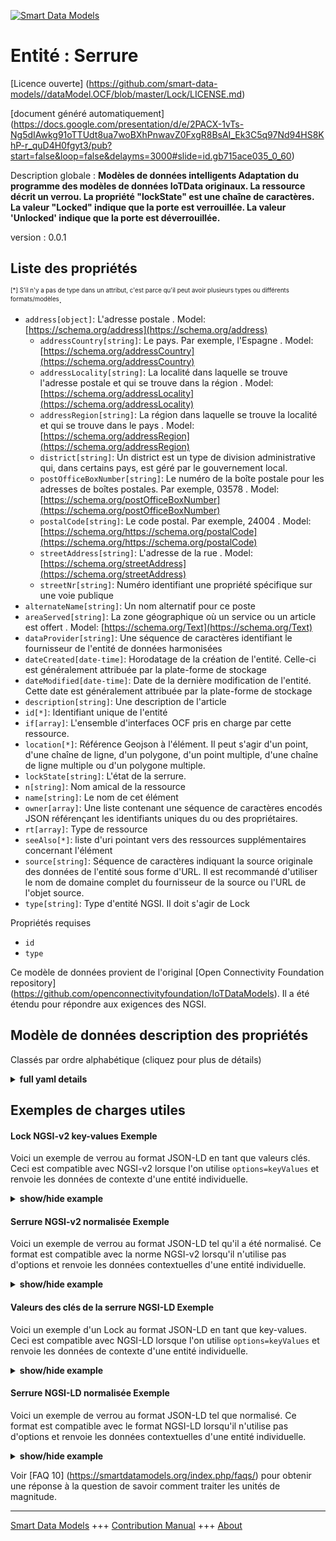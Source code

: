 <!-- 10-Header -->    
[![Smart Data Models](https://smartdatamodels.org/wp-content/uploads/2022/01/SmartDataModels_logo.png "Logo")](https://smartdatamodels.org)    
Entité : Serrure    
================<!-- /10-Header -->    
<!-- 15-License -->    
[Licence ouverte] (https://github.com/smart-data-models//dataModel.OCF/blob/master/Lock/LICENSE.md)    
[document généré automatiquement] (https://docs.google.com/presentation/d/e/2PACX-1vTs-Ng5dIAwkg91oTTUdt8ua7woBXhPnwavZ0FxgR8BsAI_Ek3C5q97Nd94HS8KhP-r_quD4H0fgyt3/pub?start=false&loop=false&delayms=3000#slide=id.gb715ace035_0_60)    
<!-- /15-License -->    
<!-- 20-Description -->    
Description globale : **Modèles de données intelligents Adaptation du programme des modèles de données IoTData originaux. La ressource décrit un verrou. La propriété "lockState" est une chaîne de caractères. La valeur "Locked" indique que la porte est verrouillée. La valeur 'Unlocked' indique que la porte est déverrouillée.**    
version : 0.0.1    
<!-- /20-Description -->    
<!-- 30-PropertiesList -->    
## Liste des propriétés    
<sup><sub>[*] S'il n'y a pas de type dans un attribut, c'est parce qu'il peut avoir plusieurs types ou différents formats/modèles</sub></sup>.    
- `address[object]`: L'adresse postale  . Model: [https://schema.org/address](https://schema.org/address)	- `addressCountry[string]`: Le pays. Par exemple, l'Espagne  . Model: [https://schema.org/addressCountry](https://schema.org/addressCountry)    
	- `addressLocality[string]`: La localité dans laquelle se trouve l'adresse postale et qui se trouve dans la région  . Model: [https://schema.org/addressLocality](https://schema.org/addressLocality)    
	- `addressRegion[string]`: La région dans laquelle se trouve la localité et qui se trouve dans le pays  . Model: [https://schema.org/addressRegion](https://schema.org/addressRegion)    
	- `district[string]`: Un district est un type de division administrative qui, dans certains pays, est géré par le gouvernement local.      
	- `postOfficeBoxNumber[string]`: Le numéro de la boîte postale pour les adresses de boîtes postales. Par exemple, 03578  . Model: [https://schema.org/postOfficeBoxNumber](https://schema.org/postOfficeBoxNumber)    
	- `postalCode[string]`: Le code postal. Par exemple, 24004  . Model: [https://schema.org/https://schema.org/postalCode](https://schema.org/https://schema.org/postalCode)    
	- `streetAddress[string]`: L'adresse de la rue  . Model: [https://schema.org/streetAddress](https://schema.org/streetAddress)    
	- `streetNr[string]`: Numéro identifiant une propriété spécifique sur une voie publique      
- `alternateName[string]`: Un nom alternatif pour ce poste  - `areaServed[string]`: La zone géographique où un service ou un article est offert  . Model: [https://schema.org/Text](https://schema.org/Text)- `dataProvider[string]`: Une séquence de caractères identifiant le fournisseur de l'entité de données harmonisées  - `dateCreated[date-time]`: Horodatage de la création de l'entité. Celle-ci est généralement attribuée par la plate-forme de stockage  - `dateModified[date-time]`: Date de la dernière modification de l'entité. Cette date est généralement attribuée par la plate-forme de stockage  - `description[string]`: Une description de l'article  - `id[*]`: Identifiant unique de l'entité  - `if[array]`: L'ensemble d'interfaces OCF pris en charge par cette ressource.  - `location[*]`: Référence Geojson à l'élément. Il peut s'agir d'un point, d'une chaîne de ligne, d'un polygone, d'un point multiple, d'une chaîne de ligne multiple ou d'un polygone multiple.  - `lockState[string]`: L'état de la serrure.  - `n[string]`: Nom amical de la ressource  - `name[string]`: Le nom de cet élément  - `owner[array]`: Une liste contenant une séquence de caractères encodés JSON référençant les identifiants uniques du ou des propriétaires.  - `rt[array]`: Type de ressource  - `seeAlso[*]`: liste d'uri pointant vers des ressources supplémentaires concernant l'élément  - `source[string]`: Séquence de caractères indiquant la source originale des données de l'entité sous forme d'URL. Il est recommandé d'utiliser le nom de domaine complet du fournisseur de la source ou l'URL de l'objet source.  - `type[string]`: Type d'entité NGSI. Il doit s'agir de Lock  <!-- /30-PropertiesList -->    
<!-- 35-RequiredProperties -->    
Propriétés requises    
- `id`  - `type`  <!-- /35-RequiredProperties -->    
<!-- 40-RequiredProperties -->    
Ce modèle de données provient de l'original [Open Connectivity Foundation repository] (https://github.com/openconnectivityfoundation/IoTDataModels). Il a été étendu pour répondre aux exigences des NGSI.    
<!-- /40-RequiredProperties -->    
<!-- 50-DataModelHeader -->    
## Modèle de données description des propriétés    
Classés par ordre alphabétique (cliquez pour plus de détails)    
<!-- /50-DataModelHeader -->    
<!-- 60-ModelYaml -->    
<details><summary><strong>full yaml details</strong></summary>      
```yaml    
Lock:      
  description: Smart Data Models Program adaptation of the original IoTData data Models. The Resource describing a lock. The Property 'lockState' is a string. The value 'Locked' indicates that the door is Locked. The value 'Unlocked' indicates that the door is Unlocked.      
  properties:      
    address:      
      description: The mailing address      
      properties:      
        addressCountry:      
          description: 'The country. For example, Spain'      
          type: string      
          x-ngsi:      
            model: https://schema.org/addressCountry      
            type: Property      
        addressLocality:      
          description: 'The locality in which the street address is, and which is in the region'      
          type: string      
          x-ngsi:      
            model: https://schema.org/addressLocality      
            type: Property      
        addressRegion:      
          description: 'The region in which the locality is, and which is in the country'      
          type: string      
          x-ngsi:      
            model: https://schema.org/addressRegion      
            type: Property      
        district:      
          description: 'A district is a type of administrative division that, in some countries, is managed by the local government'      
          type: string      
          x-ngsi:      
            type: Property      
        postOfficeBoxNumber:      
          description: 'The post office box number for PO box addresses. For example, 03578'      
          type: string      
          x-ngsi:      
            model: https://schema.org/postOfficeBoxNumber      
            type: Property      
        postalCode:      
          description: 'The postal code. For example, 24004'      
          type: string      
          x-ngsi:      
            model: https://schema.org/https://schema.org/postalCode      
            type: Property      
        streetAddress:      
          description: The street address      
          type: string      
          x-ngsi:      
            model: https://schema.org/streetAddress      
            type: Property      
        streetNr:      
          description: Number identifying a specific property on a public street      
          type: string      
          x-ngsi:      
            type: Property      
      type: object      
      x-ngsi:      
        model: https://schema.org/address      
        type: Property      
    alternateName:      
      description: An alternative name for this item      
      type: string      
      x-ngsi:      
        type: Property      
    areaServed:      
      description: The geographic area where a service or offered item is provided      
      type: string      
      x-ngsi:      
        model: https://schema.org/Text      
        type: Property      
    dataProvider:      
      description: A sequence of characters identifying the provider of the harmonised data entity      
      type: string      
      x-ngsi:      
        type: Property      
    dateCreated:      
      description: Entity creation timestamp. This will usually be allocated by the storage platform      
      format: date-time      
      type: string      
      x-ngsi:      
        type: Property      
    dateModified:      
      description: Timestamp of the last modification of the entity. This will usually be allocated by the storage platform      
      format: date-time      
      type: string      
      x-ngsi:      
        type: Property      
    description:      
      description: A description of this item      
      type: string      
      x-ngsi:      
        type: Property      
    id:      
      anyOf:      
        - description: Identifier format of any NGSI entity      
          maxLength: 256      
          minLength: 1      
          pattern: ^[\w\-\.\{\}\$\+\*\[\]`|~^@!,:\\]+$      
          type: string      
          x-ngsi:      
            type: Property      
        - description: Identifier format of any NGSI entity      
          format: uri      
          type: string      
          x-ngsi:      
            type: Property      
      description: Unique identifier of the entity      
      x-ngsi:      
        type: Property      
    if:      
      description: The OCF Interface set supported by this Resource.      
      items:      
        enum:      
          - oic.if.a      
          - oic.if.baseline      
        type: string      
      minItems: 2      
      readOnly: true      
      type: array      
      uniqueItems: true      
      x-ngsi:      
        type: Property      
    location:      
      description: 'Geojson reference to the item. It can be Point, LineString, Polygon, MultiPoint, MultiLineString or MultiPolygon'      
      oneOf:      
        - description: Geojson reference to the item. Point      
          properties:      
            bbox:      
              items:      
                type: number      
              minItems: 4      
              type: array      
            coordinates:      
              items:      
                type: number      
              minItems: 2      
              type: array      
            type:      
              enum:      
                - Point      
              type: string      
          required:      
            - type      
            - coordinates      
          title: GeoJSON Point      
          type: object      
          x-ngsi:      
            type: GeoProperty      
        - description: Geojson reference to the item. LineString      
          properties:      
            bbox:      
              items:      
                type: number      
              minItems: 4      
              type: array      
            coordinates:      
              items:      
                items:      
                  type: number      
                minItems: 2      
                type: array      
              minItems: 2      
              type: array      
            type:      
              enum:      
                - LineString      
              type: string      
          required:      
            - type      
            - coordinates      
          title: GeoJSON LineString      
          type: object      
          x-ngsi:      
            type: GeoProperty      
        - description: Geojson reference to the item. Polygon      
          properties:      
            bbox:      
              items:      
                type: number      
              minItems: 4      
              type: array      
            coordinates:      
              items:      
                items:      
                  items:      
                    type: number      
                  minItems: 2      
                  type: array      
                minItems: 4      
                type: array      
              type: array      
            type:      
              enum:      
                - Polygon      
              type: string      
          required:      
            - type      
            - coordinates      
          title: GeoJSON Polygon      
          type: object      
          x-ngsi:      
            type: GeoProperty      
        - description: Geojson reference to the item. MultiPoint      
          properties:      
            bbox:      
              items:      
                type: number      
              minItems: 4      
              type: array      
            coordinates:      
              items:      
                items:      
                  type: number      
                minItems: 2      
                type: array      
              type: array      
            type:      
              enum:      
                - MultiPoint      
              type: string      
          required:      
            - type      
            - coordinates      
          title: GeoJSON MultiPoint      
          type: object      
          x-ngsi:      
            type: GeoProperty      
        - description: Geojson reference to the item. MultiLineString      
          properties:      
            bbox:      
              items:      
                type: number      
              minItems: 4      
              type: array      
            coordinates:      
              items:      
                items:      
                  items:      
                    type: number      
                  minItems: 2      
                  type: array      
                minItems: 2      
                type: array      
              type: array      
            type:      
              enum:      
                - MultiLineString      
              type: string      
          required:      
            - type      
            - coordinates      
          title: GeoJSON MultiLineString      
          type: object      
          x-ngsi:      
            type: GeoProperty      
        - description: Geojson reference to the item. MultiLineString      
          properties:      
            bbox:      
              items:      
                type: number      
              minItems: 4      
              type: array      
            coordinates:      
              items:      
                items:      
                  items:      
                    items:      
                      type: number      
                    minItems: 2      
                    type: array      
                  minItems: 4      
                  type: array      
                type: array      
              type: array      
            type:      
              enum:      
                - MultiPolygon      
              type: string      
          required:      
            - type      
            - coordinates      
          title: GeoJSON MultiPolygon      
          type: object      
          x-ngsi:      
            type: GeoProperty      
      x-ngsi:      
        type: GeoProperty      
    lockState:      
      description: The state of the lock.      
      enum:      
        - Locked      
        - Unlocked      
      type: string      
      x-ngsi:      
        type: Property      
    n:      
      description: Friendly name of the Resource      
      maxLength: 64      
      readOnly: true      
      type: string      
      x-ngsi:      
        type: Property      
    name:      
      description: The name of this item      
      type: string      
      x-ngsi:      
        type: Property      
    owner:      
      description: A List containing a JSON encoded sequence of characters referencing the unique Ids of the owner(s)      
      items:      
        anyOf:      
          - description: Identifier format of any NGSI entity      
            maxLength: 256      
            minLength: 1      
            pattern: ^[\w\-\.\{\}\$\+\*\[\]`|~^@!,:\\]+$      
            type: string      
            x-ngsi:      
              type: Property      
          - description: Identifier format of any NGSI entity      
            format: uri      
            type: string      
            x-ngsi:      
              type: Property      
        description: Unique identifier of the entity      
        x-ngsi:      
          type: Property      
      type: array      
      x-ngsi:      
        type: Property      
    rt:      
      description: Resource Type      
      items:      
        enum:      
          - oic.r.lock.status      
        maxLength: 64      
        type: string      
      minItems: 1      
      readOnly: true      
      type: array      
      uniqueItems: true      
      x-ngsi:      
        type: Property      
    seeAlso:      
      description: list of uri pointing to additional resources about the item      
      oneOf:      
        - items:      
            format: uri      
            type: string      
          minItems: 1      
          type: array      
        - format: uri      
          type: string      
      x-ngsi:      
        type: Property      
    source:      
      description: 'A sequence of characters giving the original source of the entity data as a URL. Recommended to be the fully qualified domain name of the source provider, or the URL to the source object'      
      type: string      
      x-ngsi:      
        type: Property      
    type:      
      description: NGSI entity type. It has to be Lock      
      enum:      
        - Lock      
      type: string      
      x-ngsi:      
        type: Property      
  required:      
    - id      
    - type      
  type: object      
  x-derived-from: https://github.com/OpenInterConnect/IoTDataModels/blob/master/LockResURI.swagger.json      
  x-disclaimer: 'Redistribution and use in source and binary forms, with or without modification, are permitted  provided that the license conditions are met. Copyleft (c) 2022 Contributors to Smart Data Models Program'      
  x-license-url: https://github.com/smart-data-models/dataModel.OCF/blob/master/Lock/LICENSE.md      
  x-model-schema: https://smart-data-models.github.io/dataModel.IoTDataModels/Lock/schema.json      
  x-model-tags: OCF      
  x-version: 0.0.1      
```    
</details>      
<!-- /60-ModelYaml -->    
<!-- 70-MiddleNotes -->    
<!-- /70-MiddleNotes -->    
<!-- 80-Examples -->    
## Exemples de charges utiles    
#### Lock NGSI-v2 key-values Exemple    
Voici un exemple de verrou au format JSON-LD en tant que valeurs clés. Ceci est compatible avec NGSI-v2 lorsque l'on utilise `options=keyValues` et renvoie les données de contexte d'une entité individuelle.    
<details><summary><strong>show/hide example</strong></summary>      
```json  
{  
  "id": "urn:ngsi-ld:Lock:id:RPFO:44012131",  
  "dateCreated": "2017-06-11T15:37:09Z",  
  "dateModified": "1980-01-15T22:40:11Z",  
  "source": "Senior agreement against environmental investment last simple. Him toward civil skill not per.",  
  "name": "Prevent administration state worker. Act thousand main consumer special more.",  
  "alternateName": "Sen",  
  "description": "Share risk state. Lot lose become. Certainly professional word bar right order.",  
  "dataProvider": "Move four nation explain free. Already pull half good head possible relate.",  
  "owner": [  
    "urn:ngsi-ld:Lock:items:FJTK:10760574",  
    "urn:ngsi-ld:Lock:items:FDDK:94705776"  
  ],  
  "seeAlso": [  
    "urn:ngsi-ld:Lock:items:BEUC:70787652"  
  ],  
  "location": {  
    "type": "Point",  
    "coordinates": [  
      79.6651355,  
      156.419772  
    ]  
  },  
  "address": {  
    "streetAddress": "Produce young white who.",  
    "addressLocality": "Return or exist but film improve. Without teach profes",  
    "addressRegion": "Drug right left",  
    "addressCountry": "Strong world treat also poor. Ball buy magazine thank simply",  
    "postalCode": "Ability heavy blood manage. Can different nor perhaps list. Trip push fast attention help seat audience.",  
    "postOfficeBoxNumber": "Himself list boy. Bette",  
    "streetNr": "Real those expect share present structure detail. Future decade notice stock.",  
    "district": "Report measure trade under memory consider. Worry "  
  },  
  "areaServed": "Huge common unit lose industry she. Air Congress my point start power author.",  
  "rt": [  
    "oic.r.lock.status"  
  ],  
  "lockState": "Unlocked",  
  "n": "Hard hold radio product",  
  "if": [  
    "oic.if.a",  
    "oic.if.baseline"  
  ],  
  "type": "Lock"  
}  
```  
</details>    
#### Serrure NGSI-v2 normalisée Exemple    
Voici un exemple de verrou au format JSON-LD tel qu'il a été normalisé. Ce format est compatible avec la norme NGSI-v2 lorsqu'il n'utilise pas d'options et renvoie les données contextuelles d'une entité individuelle.    
<details><summary><strong>show/hide example</strong></summary>      
```json  
{  
  "id": "urn:ngsi-ld:Lock:id:RPFO:44012131",  
  "dateCreated": {  
    "type": "DateTime",  
    "value": "2017-06-11T15:37:09Z"  
  },  
  "dateModified": {  
    "type": "DateTime",  
    "value": "1980-01-15T22:40:11Z"  
  },  
  "source": {  
    "type": "Text",  
    "value": "Senior agreement against environmental investment last simple. Him toward civil skill not per."  
  },  
  "name": {  
    "type": "Text",  
    "value": "Prevent administration state worker. Act thousand main consumer special more."  
  },  
  "alternateName": {  
    "type": "Text",  
    "value": "Sen"  
  },  
  "description": {  
    "type": "Text",  
    "value": "Share risk state. Lot lose become. Certainly professional word bar right order."  
  },  
  "dataProvider": {  
    "type": "Text",  
    "value": "Move four nation explain free. Already pull half good head possible relate."  
  },  
  "owner": {  
    "type": "StructuredValue",  
    "value": [  
      "urn:ngsi-ld:Lock:items:FJTK:10760574",  
      "urn:ngsi-ld:Lock:items:FDDK:94705776"  
    ]  
  },  
  "seeAlso": {  
    "type": "StructuredValue",  
    "value": [  
      "urn:ngsi-ld:Lock:items:BEUC:70787652"  
    ]  
  },  
  "location": {  
    "type": "geo:json",  
    "value": {  
      "type": "Point",  
      "coordinates": [  
        79.6651355,  
        156.419772  
      ]  
    }  
  },  
  "address": {  
    "type": "StructuredValue",  
    "value": {  
      "streetAddress": "Produce young white who.",  
      "addressLocality": "Return or exist but film improve. Without teach profes",  
      "addressRegion": "Drug right left",  
      "addressCountry": "Strong world treat also poor. Ball buy magazine thank simply",  
      "postalCode": "Ability heavy blood manage. Can different nor perhaps list. Trip push fast attention help seat audience.",  
      "postOfficeBoxNumber": "Himself list boy. Bette",  
      "streetNr": "Real those expect share present structure detail. Future decade notice stock.",  
      "district": "Report measure trade under memory consider. Worry "  
    }  
  },  
  "areaServed": {  
    "type": "Text",  
    "value": "Huge common unit lose industry she. Air Congress my point start power author."  
  },  
  "rt": {  
    "type": "StructuredValue",  
    "value": [  
      "oic.r.lock.status"  
    ]  
  },  
  "lockState": {  
    "type": "Text",  
    "value": "Unlocked"  
  },  
  "n": {  
    "type": "Text",  
    "value": "Hard hold radio product"  
  },  
  "if": {  
    "type": "StructuredValue",  
    "value": [  
      "oic.if.a",  
      "oic.if.baseline"  
    ]  
  },  
  "type": "Lock"  
}  
```  
</details>    
#### Valeurs des clés de la serrure NGSI-LD Exemple    
Voici un exemple d'un Lock au format JSON-LD en tant que key-values. Ceci est compatible avec NGSI-LD lorsque l'on utilise `options=keyValues` et renvoie les données de contexte d'une entité individuelle.    
<details><summary><strong>show/hide example</strong></summary>      
```json  
{  
  "id": "urn:ngsi-ld:Lock:id:RPFO:44012131",  
  "dateCreated": "2017-06-11T15:37:09Z",  
  "dateModified": "1980-01-15T22:40:11Z",  
  "source": "Senior agreement against environmental investment last simple. Him toward civil skill not per.",  
  "name": "Prevent administration state worker. Act thousand main consumer special more.",  
  "alternateName": "Sen",  
  "description": "Share risk state. Lot lose become. Certainly professional word bar right order.",  
  "dataProvider": "Move four nation explain free. Already pull half good head possible relate.",  
  "owner": [  
    "urn:ngsi-ld:Lock:items:FJTK:10760574",  
    "urn:ngsi-ld:Lock:items:FDDK:94705776"  
  ],  
  "seeAlso": [  
    "urn:ngsi-ld:Lock:items:BEUC:70787652"  
  ],  
  "location": {  
    "type": "Point",  
    "coordinates": [  
      79.6651355,  
      156.419772  
    ]  
  },  
  "address": {  
    "streetAddress": "Produce young white who.",  
    "addressLocality": "Return or exist but film improve. Without teach profes",  
    "addressRegion": "Drug right left",  
    "addressCountry": "Strong world treat also poor. Ball buy magazine thank simply",  
    "postalCode": "Ability heavy blood manage. Can different nor perhaps list. Trip push fast attention help seat audience.",  
    "postOfficeBoxNumber": "Himself list boy. Bette",  
    "streetNr": "Real those expect share present structure detail. Future decade notice stock.",  
    "district": "Report measure trade under memory consider. Worry "  
  },  
  "areaServed": "Huge common unit lose industry she. Air Congress my point start power author.",  
  "rt": [  
    "oic.r.lock.status"  
  ],  
  "lockState": "Unlocked",  
  "n": "Hard hold radio product",  
  "if": [  
    "oic.if.a",  
    "oic.if.baseline"  
  ],  
  "type": "Lock",  
  "@context": [  
    "https://smartdatamodels.org/context.jsonld"  
  ]  
}  
```  
</details>    
#### Serrure NGSI-LD normalisée Exemple    
Voici un exemple de verrou au format JSON-LD tel que normalisé. Ce format est compatible avec le format NGSI-LD lorsqu'il n'utilise pas d'options et renvoie les données contextuelles d'une entité individuelle.    
<details><summary><strong>show/hide example</strong></summary>      
```json  
{  
    "id": "urn:ngsi-ld:Lock:id:RPFO:44012131",  
    "dateCreated": {  
        "type": "Property",  
        "value": {  
            "@type": "DateTime",  
            "@value": "2017-06-11T15:37:09Z"  
        }  
    },  
    "dateModified": {  
        "type": "Property",  
        "value": {  
            "@type": "DateTime",  
            "@value": "1980-01-15T22:40:11Z"  
        }  
    },  
    "source": {  
        "type": "Property",  
        "value": "Senior agreement against environmental investment last simple. Him toward civil skill not per."  
    },  
    "name": {  
        "type": "Property",  
        "value": "Prevent administration state worker. Act thousand main consumer special more."  
    },  
    "alternateName": {  
        "type": "Property",  
        "value": "Sen"  
    },  
    "description": {  
        "type": "Property",  
        "value": "Share risk state. Lot lose become. Certainly professional word bar right order."  
    },  
    "dataProvider": {  
        "type": "Property",  
        "value": "Move four nation explain free. Already pull half good head possible relate."  
    },  
    "owner": {  
        "type": "Property",  
        "value": [  
            "urn:ngsi-ld:Lock:items:FJTK:10760574",  
            "urn:ngsi-ld:Lock:items:FDDK:94705776"  
        ]  
    },  
    "seeAlso": {  
        "type": "Property",  
        "value": [  
            "urn:ngsi-ld:Lock:items:BEUC:70787652"  
        ]  
    },  
    "location": {  
        "type": "GeoProperty",  
        "value": {  
            "type": "Point",  
            "coordinates": [  
                79.6651355,  
                156.419772  
            ]  
        }  
    },  
    "address": {  
        "type": "Property",  
        "value": {  
            "streetAddress": "Produce young white who.",  
            "addressLocality": "Return or exist but film improve. Without teach profes",  
            "addressRegion": "Drug right left",  
            "addressCountry": "Strong world treat also poor. Ball buy magazine thank simply",  
            "postalCode": "Ability heavy blood manage. Can different nor perhaps list. Trip push fast attention help seat audience.",  
            "postOfficeBoxNumber": "Himself list boy. Bette",  
            "streetNr": "Real those expect share present structure detail. Future decade notice stock.",  
            "district": "Report measure trade under memory consider. Worry "  
        }  
    },  
    "areaServed": {  
        "type": "Property",  
        "value": "Huge common unit lose industry she. Air Congress my point start power author."  
    },  
    "rt": {  
        "type": "Property",  
        "value": [  
            "oic.r.lock.status"  
        ]  
    },  
    "lockState": {  
        "type": "Property",  
        "value": "Unlocked"  
    },  
    "n": {  
        "type": "Property",  
        "value": "Hard hold radio product"  
    },  
    "if": {  
        "type": "Property",  
        "value": [  
            "oic.if.a",  
            "oic.if.baseline"  
        ]  
    },  
    "type": "Lock",  
    "@context": [  
        "https://smartdatamodels.org/context.jsonld"  
    ]  
}  
```  
</details><!-- /80-Examples -->    
<!-- 90-FooterNotes -->    
<!-- /90-FooterNotes -->    
<!-- 95-Units -->    
Voir [FAQ 10] (https://smartdatamodels.org/index.php/faqs/) pour obtenir une réponse à la question de savoir comment traiter les unités de magnitude.    
<!-- /95-Units -->    
<!-- 97-LastFooter -->    
---    
[Smart Data Models](https://smartdatamodels.org) +++ [Contribution Manual](https://bit.ly/contribution_manual) +++ [About](https://bit.ly/Introduction_SDM)<!-- /97-LastFooter -->    
